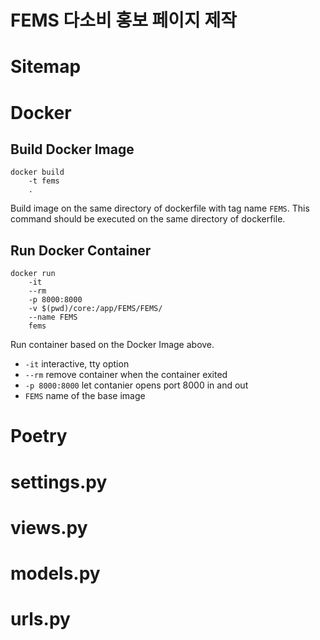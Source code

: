 # FEMS 다소비 홍보 페이지 제작

# Sitemap

# Docker
## Build Docker Image	
```docker
docker build
	-t fems 
	.
```
Build image on the same directory of dockerfile with tag name `FEMS`.
This command should be executed on the same directory of dockerfile.


## Run Docker Container
```docker
docker run 	
	-it
	--rm
	-p 8000:8000
	-v $(pwd)/core:/app/FEMS/FEMS/
	--name FEMS
	fems
```
Run container based on the Docker Image above.
- `-it` interactive, tty option
- `--rm` remove container when the container exited
- `-p 8000:8000` let contanier opens port 8000 in and out
- `FEMS` name of the base image 

# Poetry

# settings.py

# views.py

# models.py

# urls.py
